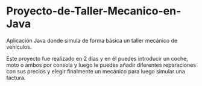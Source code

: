 # Proyecto-de-Taller-Mecanico-en-Java
Aplicación Java donde simula de forma básica un taller mecánico de vehículos.

Este proyecto fue realizado en 2 días y en él puedes introducir un coche, moto o ambos por consola y luego le puedes añadir diferentes reparaciones con sus precios y elegir finalmente un mecánico para luego simular una factura.

